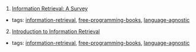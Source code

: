 1. [Information Retrieval: A Survey](http://www.csee.umbc.edu/csee/research/cadip/readings/IR.report.120600.book.pdf)
  * tags: [information-retrieval](tags/information-retrieval.md), [free-programming-books](tags/free-programming-books.md), [language-agnostic](tags/language-agnostic.md)
2. [Introduction to Information Retrieval](http://nlp.stanford.edu/IR-book/information-retrieval-book.html)
  * tags: [information-retrieval](tags/information-retrieval.md), [free-programming-books](tags/free-programming-books.md), [language-agnostic](tags/language-agnostic.md)
